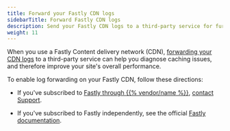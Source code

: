 ```yaml
---
title: Forward your Fastly CDN logs
sidebarTitle: Forward Fastly CDN logs
description: Send your Fastly CDN logs to a third-party service for further analysis.
weight: 11
---
```


When you use a Fastly Content delivery network (CDN),
[forwarding your CDN logs](https://docs.fastly.com/en/guides/about-fastlys-realtime-log-streaming-features) to a third-party service
can help you diagnose caching issues,
and therefore improve your site's overall performance.

To enable log forwarding on your Fastly CDN,
follow these directions:

- If you've subscribed to [Fastly through {{% vendor/name %}}](/domains/cdn/managed-fastly.md),
  [contact Support](https://console.upsun.com/-/users/~/tickets/open).

- If you've subscribed to Fastly independently,
  see the official [Fastly documentation](https://developer.fastly.com/reference/api/logging/).
